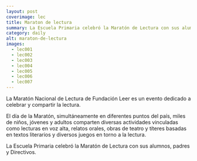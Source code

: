 ```yaml
---
layout: post
coverimage: lec
title: Maraton de lectura
summary: La Escuela Primaria celebró la Maratón de Lectura con sus alumnos, padres y Directivos.La Maratón Nacional de Lectura de Fundación Leer es un evento dedicado a celebrar y compartir la lectura.
category: daily
alt: maraton-de-lectura
images:
  - lec001
  - lec002
  - lec003
  - lec004
  - lec005
  - lec006
  - lec007
---
```


La Maratón Nacional de Lectura de Fundación Leer es un evento dedicado a celebrar y compartir la lectura.

El día de la Maratón, simultáneamente en diferentes puntos del país, miles de niños, jóvenes y adultos comparten diversas actividades vinculadas como lecturas en voz alta, relatos orales, obras de teatro y títeres basadas en textos literarios y diversos juegos en torno a la lectura.

La Escuela Primaria celebró la Maratón de Lectura con sus alumnos, padres y Directivos.
